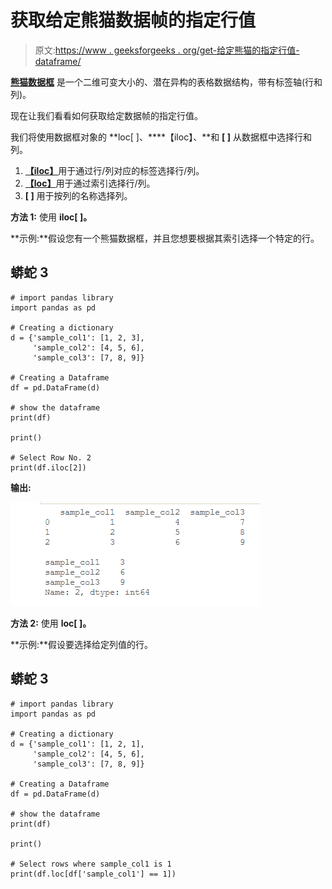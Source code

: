 # 获取给定熊猫数据帧的指定行值

> 原文:[https://www . geeksforgeeks . org/get-给定熊猫的指定行值-dataframe/](https://www.geeksforgeeks.org/get-the-specified-row-value-of-a-given-pandas-dataframe/)

[**熊猫数据框**](https://www.geeksforgeeks.org/python-pandas-dataframe/) 是一个二维可变大小的、潜在异构的表格数据结构，带有标签轴(行和列)。

现在让我们看看如何获取给定数据帧的指定行值。

我们将使用数据框对象的 **loc[ ]、****【iloc】、**和 **[ ]** 从数据框中选择行和列。

1.  [**【iloc】**](https://www.geeksforgeeks.org/python-extracting-rows-using-pandas-iloc/)用于通过行/列对应的标签选择行/列。
2.  [**【loc】**](https://www.geeksforgeeks.org/python-pandas-dataframe-loc/)用于通过索引选择行/列。
3.  **[ ]** 用于按列的名称选择列。

**方法 1:** 使用 **iloc[ ]。**

**示例:**假设您有一个熊猫数据框，并且您想要根据其索引选择一个特定的行。

## 蟒蛇 3

```
# import pandas library
import pandas as pd

# Creating a dictionary
d = {'sample_col1': [1, 2, 3],
     'sample_col2': [4, 5, 6], 
     'sample_col3': [7, 8, 9]} 

# Creating a Dataframe
df = pd.DataFrame(d) 

# show the dataframe 
print(df) 

print()

# Select Row No. 2
print(df.iloc[2])
```

**输出:**

![select a specific row](img/3f8ec0d7d6c70d0308a8b0e33305ddfd.png)

**方法 2:** 使用 **loc[ ]。**

**示例:**假设要选择给定列值的行。

## 蟒蛇 3

```
# import pandas library
import pandas as pd

# Creating a dictionary
d = {'sample_col1': [1, 2, 1],
     'sample_col2': [4, 5, 6], 
     'sample_col3': [7, 8, 9]} 

# Creating a Dataframe
df = pd.DataFrame(d) 

# show the dataframe
print(df) 

print()

# Select rows where sample_col1 is 1
print(df.loc[df['sample_col1'] == 1])
```